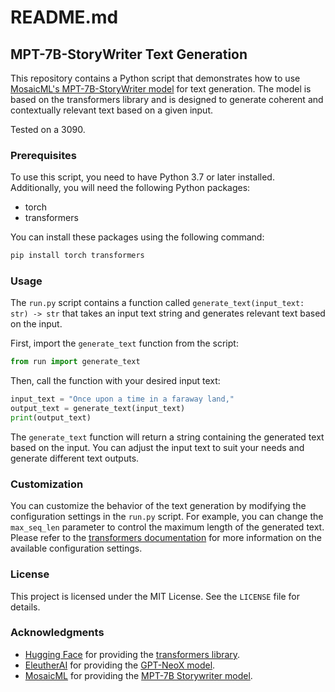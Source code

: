 # README.md

## MPT-7B-StoryWriter Text Generation

This repository contains a Python script that demonstrates how to use [MosaicML's MPT-7B-StoryWriter model](https://huggingface.co/mosaicml/mpt-7b-storywriter) for text generation. The model is based on the transformers library and is designed to generate coherent and contextually relevant text based on a given input.

Tested on a 3090.

### Prerequisites

To use this script, you need to have Python 3.7 or later installed. Additionally, you will need the following Python packages:

- torch
- transformers

You can install these packages using the following command:

```bash
pip install torch transformers
```

### Usage

The `run.py` script contains a function called `generate_text(input_text: str) -> str` that takes an input text string and generates relevant text based on the input.

First, import the `generate_text` function from the script:

```python
from run import generate_text
```

Then, call the function with your desired input text:

```python
input_text = "Once upon a time in a faraway land,"
output_text = generate_text(input_text)
print(output_text)
```

The `generate_text` function will return a string containing the generated text based on the input. You can adjust the input text to suit your needs and generate different text outputs.

### Customization

You can customize the behavior of the text generation by modifying the configuration settings in the `run.py` script. For example, you can change the `max_seq_len` parameter to control the maximum length of the generated text. Please refer to the [transformers documentation](https://huggingface.co/transformers/) for more information on the available configuration settings.

### License

This project is licensed under the MIT License. See the `LICENSE` file for details.

### Acknowledgments

- [Hugging Face](https://huggingface.co/) for providing the [transformers library](https://github.com/huggingface/transformers).
- [EleutherAI](https://www.eleuther.ai/) for providing the [GPT-NeoX model](https://github.com/EleutherAI/gpt-neox).
- [MosaicML](https://mosaicml.com/) for providing the [MPT-7B Storywriter model](https://huggingface.co/mosaicml/mpt-7b-storywriter).
